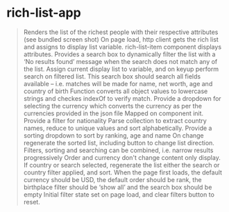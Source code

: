 # rich-list-app


>Renders the list of the richest people with their respective attributes (see bundled screen shot)
On page load, http client gets the rich list and assigns to display list variable. rich-list-item component displays attributes.
>Provides a search box to dynamically filter the list with a ‘No results found’ message when the search does not match any of the list.
Assign current display list to variable, and on keyup perform search on filtered list.
>This search box should search all fields available – i.e. matches will be made for name, net worth, age and country of birth
Function converts all object values to lowercase strings and checkes indexOf to verify match.
>Provide a dropdown for selecting the currency which converts the currency as per the currencies provided in the json file
Mapped on component init.
>Provide a filter for nationality
Parse collection to extract country names, reduce to unique values and sort alphabetically.
>Provide a sorting dropdown to sort by ranking, age and name
On change regenerate the sorted list, including button to change list direction.
>Filters, sorting and searching can be combined, i.e. narrow results progressively
Order and currency don't change content only display. If country or search selected, regenerate the list either the search or country filter applied, and sort.
> When the page first loads, the default currency should be USD, the default order should be rank, the birthplace filter should be ‘show all’ and the search box should be empty
Initial filter state set on page load, and clear filters button to reset.